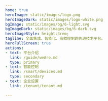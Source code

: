 ```yaml
---
home: true
heroImage: static/images/logo.png
heroImageDark: static/images/logo-white.png
bgImage: static/images/bg/6-light.svg
bgImageDark: static/images/bg/6-dark.svg
heroImageStyle: height:4rem;
tagline: 全面集成、智能化、高效控制的先进技术平台。
heroFullScreen: true
actions:
- text: 平台介绍
  link: /guide/weAre.md
  type: primary
- text: 智能控制
  link: /smart/devices.md    
  type: secondary
- text: 企业设置
  link: /tenant/tenant.md

---
```

<!--
highlights:
  - header: 全局管控，化繁为简
    description: 强大的AIoT能力，集中管控灯光、空调、投影、窗帘、AV等，实现不同智能终端、不同系统平台、不同应用场景之间互融互通，化繁为简。
    bgImage: https://theme-hope-assets.vuejs.press/bg/2-light.svg
    bgImageDark: https://theme-hope-assets.vuejs.press/bg/2-dark.svg
    bgImageStyle:
      background-repeat: repeat
      background-size: initial
    features:
      - title: 自动化
        details: 智能、高效、自动
      - title: 场景
        details: 情境化、集成、自动触发
      - title: 空间管理
        details: 组织、优化、监控
      - title: 空间管理
        details: 兼容性、灵活性、无缝对接
      - title: 部署方式
        details: 灵活性、部署、定制
      - title: 容灾设计
        details: 网关备份、一键转移、无感化
      - title: 运行方式
        details: 云端化、本地化、独立化
      - title: 中控面板控制
        details: 一键控制、集成、简便、全面
      - title: 基于物模型
        details: 抽象、标准、智能
      - title: 微服务架构
        details: 分布式、独立性、服务自治
      - title: 多租户管理
        details: 隔离性、安全性、可伸缩性
      - title: 企业级权限
        details: 分层授权、自定义、动态调整-->
